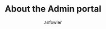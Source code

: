 ---
title: "About the Admin portal"
ms.author: anfowler
author: anfowler
manager: mnirkhe
ms.date: 03/21/2019
ms.audience: Admin
ms.topic: article
ms.service: mssearch
localization_priority: Normal
search.appverid:
- BFB160
- MET150
- MOE150
description: "Microsoft Search - not in Bing. We'll use to create our TOC off of this."
---